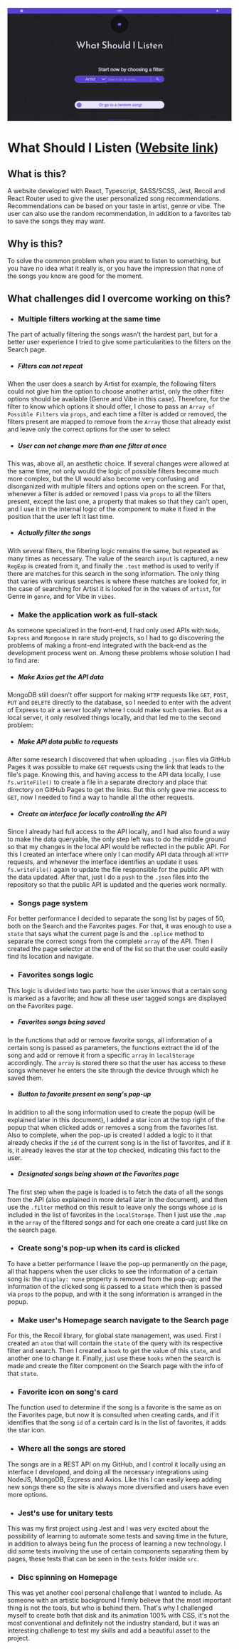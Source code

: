 ![Homepage screenshot](./src/img/WhatShouldIListen-Homepage-Screenshot.png)

# What Should I Listen ([Website link](https://whatshouldilisten.vercel.app/))


## What is this?

A website developed with React, Typescript, SASS/SCSS, Jest, Recoil and React Router used to give the user personalized song recommendations. Recommendations can be based on your taste in artist, genre or vibe. The user can also use the random recommendation, in addition to a favorites tab to save the songs they may want.


## Why is this?

To solve the common problem when you want to listen to something, but you have no idea what it really is, or you have the impression that none of the songs you know are good for the moment.


## What challenges did I overcome working on this?

- ### Multiple filters working at the same time

The part of actually filtering the songs wasn't the hardest part, but for a better user experience I tried to give some particularities to the filters on the Search page.

- ##### Filters can not repeat

When the user does a search by Artist for example, the following filters could not give him the option to choose another artist, only the other filter options should be available (Genre and Vibe in this case). Therefore, for the filter to know which options it should offer, I chose to pass an `Array of Possible Filters` via `props`, and each time a filter is added or removed, the filters present are mapped to remove from the `Array` those that already exist and leave only the correct options for the user to select

- ##### User can not change more than one filter at once

This was, above all, an aesthetic choice. If several changes were allowed at the same time, not only would the logic of possible filters become much more complex, but the UI would also become very confusing and disorganized with multiple filters and options open on the screen. For that, whenever a filter is added or removed I pass via `props` to all the filters present, except the last one, a property that makes so that they can't open, and I use it in the internal logic of the component to make it fixed in the position that the user left it last time.

- ##### Actually filter the songs

With several filters, the filtering logic remains the same, but repeated as many times as necessary. The value of the search `input` is captured, a new `RegExp` is created from it, and finally the `.test` method is used to verify if there are matches for this search in the song information. The only thing that varies with various searches is where these matches are looked for, in the case of searching for Artist it is looked for in the values of `artist`, for Genre in `genre`, and for Vibe in `vibes`.


- ### Make the application work as full-stack

As someone specialized in the front-end, I had only used APIs with `Node`, `Express` and `Mongoose` in rare study projects, so I had to go discovering the problems of making a front-end integrated with the back-end as the development process went on. Among these problems whose solution I had to find are:

- ##### Make Axios get the API data

MongoDB still doesn't offer support for making `HTTP` requests like `GET`, `POST`, `PUT` and `DELETE` directly to the database, so I needed to enter with the advent of Express to air a server locally where I could make such queries. But as a local server, it only resolved things locally, and that led me to the second problem:

- ##### Make API data public to requests

After some research I discovered that when uploading `.json` files via GitHub Pages it was possible to make `GET` requests using the link that leads to the file's page. Knowing this, and having access to the API data locally, I use `fs.writeFile()` to create a file in a separate directory and place that directory on GitHub Pages to get the links. But this only gave me access to `GET`, now I needed to find a way to handle all the other requests.

- ##### Create an interface for locally controlling the API

Since I already had full access to the API locally, and I had also found a way to make the data queryable, the only step left was to do the middle ground so that my changes in the local API would be reflected in the public API. For this I created an interface where only I can modify API data through all `HTTP` requests, and whenever the interface identifies an update it uses `fs.writeFile()` again to update the file responsible for the public API with the data updated. After that, just I do a `push` to the `.json` files into the repository so that the public API is updated and the queries work normally.


- ### Songs page system

For better performance I decided to separate the song list by pages of 50, both on the Search and the Favorites pages. For that, it was enough to use a `state` that says what the current page is and the `.splice` method to separate the correct songs from the complete `array` of the API. Then I created the page selector at the end of the list so that the user could easily find its location and navigate.

- ### Favorites songs logic

This logic is divided into two parts: how the user knows that a certain song is marked as a favorite; and how all these user tagged songs are displayed on the Favorites page.

- ##### Favorites songs being saved

In the functions that add or remove favorite songs, all information of a certain song is passed as parameters, the functions extract the id of the song and add or remove it from a specific `array` in `localStorage` accordingly. The `array` is stored there so that the user has access to these songs whenever he enters the site through the device through which he saved them.

- ##### Button to favorite present on song's pop-up

In addition to all the song information used to create the popup (will be explained later in this document), I added a star icon at the top right of the popup that when clicked adds or removes a song from the favorites list. Also to complete, when the pop-up is created I added a logic to it that already checks if the `id` of the current song is in the list of favorites, and if it is, it already leaves the star at the top checked, indicating this fact to the user.

- ##### Designated songs being shown at the Favorites page

The first step when the page is loaded is to fetch the data of all the songs from the API (also explained in more detail later in the document), and then use the `.filter` method on this result to leave only the songs whose `id` is included in the list of favorites in the `localStorage`. Then I just use the `.map` in the `array` of the filtered songs and for each one create a card just like on the search page.


- ### Create song's pop-up when its card is clicked

To have a better performance I leave the pop-up permanently on the page, all that happens when the user clicks to see the information of a certain song is: the `display: none` property is removed from the pop-up; and the information of the clicked song is passed to a `State` which then is passed via `props` to the popup, and with it the song information is arranged in the popup.

- ### Make user's Homepage search navigate to the Search page 

For this, the Recoil library, for global state management, was used. First I created an `atom` that will contain the `state` of the query with its respective filter and search. Then I created a `hook` to get the value of this `state`, and another one to change it. Finally, just use these `hooks` when the search is made and create the filter component on the Search page with the info of that `state`.

- ### Favorite icon on song's card

The function used to determine if the song is a favorite is the same as on the Favorites page, but now it is consulted when creating cards, and if it identifies that the song `id` of a certain card is in the list of favorites, it adds the star icon.

- ### Where all the songs are stored

The songs are in a REST API on my GitHub, and I control it locally using an interface I developed, and doing all the necessary integrations using NodeJS, MongoDB, Express and Axios. Like this I can easily keep adding new songs there so the site is always more diversified and users have even more options.

- ### Jest's use for unitary tests

This was my first project using Jest and I was very excited about the possibility of learning to automate some tests and saving time in the future, in addition to always being fun the process of learning a new technology. I did some tests involving the use of certain components separating them by pages, these tests that can be seen in the `tests` folder inside `src`.

- ### Disc spinning on Homepage

This was yet another cool personal challenge that I wanted to include. As someone with an artistic background I firmly believe that the most important thing is not the tools, but who is behind them. That's why I challenged myself to create both that disk and its animation 100% with CSS, it's not the most conventional and definitely not the industry standard, but it was an interesting challenge to test my skills and add a beautiful asset to the project.